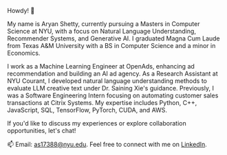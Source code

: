 Howdy! 👋

My name is Aryan Shetty, currently pursuing a Masters in Computer Science at NYU, with a focus on Natural Language Understanding, Recommender Systems, and Generative AI. I graduated Magna Cum Laude from Texas A&M University with a BS in Computer Science and a minor in Economics. 

I work as a Machine Learning Engineer at OpenAds, enhancing ad recommendation and building an AI ad agency. As a Research Assistant at NYU Courant, I developed natural language understanding methods to evaluate LLM creative text under Dr. Saining Xie's guidance. Previously, I was a Software Engineering Intern focusing on automating customer sales transactions at Citrix Systems. My expertise includes Python, C++, JavaScript, SQL, TensorFlow, PyTorch, CUDA, and AWS.

If you'd like to discuss my experiences or explore collaboration opportunities, let's chat!

📫 Email: as17388@nyu.edu. Feel free to connect with me on [LinkedIn](https://www.linkedin.com/in/aryan-shetty/).
